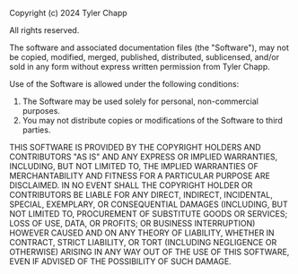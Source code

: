 Copyright (c) 2024 Tyler Chapp

All rights reserved.

The software and associated documentation files (the "Software"), may not be copied, modified, merged, published, distributed, sublicensed, and/or sold in any form without express written permission from Tyler Chapp.

Use of the Software is allowed under the following conditions:

1. The Software may be used solely for personal, non-commercial purposes.
2. You may not distribute copies or modifications of the Software to third parties.

THIS SOFTWARE IS PROVIDED BY THE COPYRIGHT HOLDERS AND CONTRIBUTORS "AS IS" AND ANY EXPRESS OR IMPLIED WARRANTIES, INCLUDING, BUT NOT LIMITED TO, THE IMPLIED WARRANTIES OF MERCHANTABILITY AND FITNESS FOR A PARTICULAR PURPOSE ARE DISCLAIMED. IN NO EVENT SHALL THE COPYRIGHT HOLDER OR CONTRIBUTORS BE LIABLE FOR ANY DIRECT, INDIRECT, INCIDENTAL, SPECIAL, EXEMPLARY, OR CONSEQUENTIAL DAMAGES (INCLUDING, BUT NOT LIMITED TO, PROCUREMENT OF SUBSTITUTE GOODS OR SERVICES; LOSS OF USE, DATA, OR PROFITS; OR BUSINESS INTERRUPTION) HOWEVER CAUSED AND ON ANY THEORY OF LIABILITY, WHETHER IN CONTRACT, STRICT LIABILITY, OR TORT (INCLUDING NEGLIGENCE OR OTHERWISE) ARISING IN ANY WAY OUT OF THE USE OF THIS SOFTWARE, EVEN IF ADVISED OF THE POSSIBILITY OF SUCH DAMAGE.

